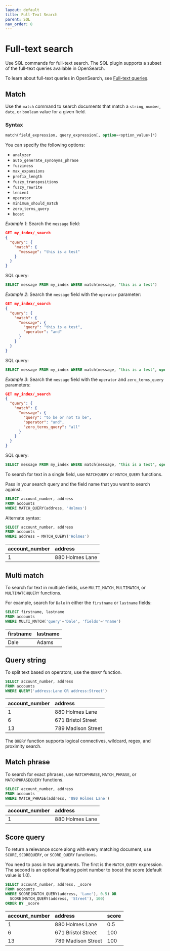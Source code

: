 ```yaml
---
layout: default
title: Full-Text Search
parent: SQL
nav_order: 8
---
```


# Full-text search

Use SQL commands for full-text search. The SQL plugin supports a subset of the full-text queries available in OpenSearch.

To learn about full-text queries in OpenSearch, see [Full-text queries]({{site.url}}{{site.baseurl}}/opensearch/query-dsl/full-text/).

## Match

Use the `match` command to search documents that match a `string`, `number`, `date`, or `boolean` value for a given field. 

### Syntax

```sql
match(field_expression, query_expression[, option=<option_value>]*)
```

You can specify the following options:

- `analyzer`
- `auto_generate_synonyms_phrase`
- `fuzziness`
- `max_expansions`
- `prefix_length`
- `fuzzy_transpositions`
- `fuzzy_rewrite`
- `lenient`
- `operator`
- `minimum_should_match`
- `zero_terms_query`
- `boost`

*Example 1*: Search the `message` field:

```json
GET my_index/_search
{
  "query": {
    "match": {
      "message": "this is a test"
    }
  }
}
```

SQL query:

```sql
SELECT message FROM my_index WHERE match(message, "this is a test")
```

*Example 2*: Search the `message` field with the `operator` parameter:

```json
GET my_index/_search
{
  "query": {
    "match": {
      "message": {
        "query": "this is a test",
        "operator": "and"
      }
    }
  }
}
```

SQL query:

```sql
SELECT message FROM my_index WHERE match(message, "this is a test", operator=and)
```

*Example 3*: Search the `message` field with the `operator` and `zero_terms_query` parameters:

```json
GET my_index/_search
{
  "query": {
    "match": {
      "message": {
        "query": "to be or not to be",
        "operator": "and",
        "zero_terms_query": "all"
      }
    }
  }
}
```

SQL query:

```sql
SELECT message FROM my_index WHERE match(message, "this is a test", operator=and, zero_terms_query=all)
```

To search for text in a single field, use `MATCHQUERY` or `MATCH_QUERY` functions.

Pass in your search query and the field name that you want to search against.


```sql
SELECT account_number, address
FROM accounts
WHERE MATCH_QUERY(address, 'Holmes')
```

Alternate syntax:

```sql
SELECT account_number, address
FROM accounts
WHERE address = MATCH_QUERY('Holmes')
```


| account_number | address
:--- | :---
1 | 880 Holmes Lane


## Multi match

To search for text in multiple fields, use `MULTI_MATCH`, `MULTIMATCH`, or `MULTIMATCHQUERY` functions.

For example, search for `Dale` in either the `firstname` or `lastname` fields:


```sql
SELECT firstname, lastname
FROM accounts
WHERE MULTI_MATCH('query'='Dale', 'fields'='*name')
```


| firstname | lastname
:--- | :---
Dale | Adams


## Query string

To split text based on operators, use the `QUERY` function.


```sql
SELECT account_number, address
FROM accounts
WHERE QUERY('address:Lane OR address:Street')
```


| account_number | address
:--- | :---
1 | 880 Holmes Lane
6 | 671 Bristol Street
13 | 789 Madison Street


The `QUERY` function supports logical connectives, wildcard, regex, and proximity search.


## Match phrase

To search for exact phrases, use `MATCHPHRASE`, `MATCH_PHRASE`, or `MATCHPHRASEQUERY` functions.


```sql
SELECT account_number, address
FROM accounts
WHERE MATCH_PHRASE(address, '880 Holmes Lane')
```


| account_number | address
:--- | :---
1 | 880 Holmes Lane


## Score query

To return a relevance score along with every matching document, use `SCORE`, `SCOREQUERY`, or `SCORE_QUERY` functions.

You need to pass in two arguments. The first is the `MATCH_QUERY` expression. The second is an optional floating point number to boost the score (default value is 1.0).


```sql
SELECT account_number, address, _score
FROM accounts
WHERE SCORE(MATCH_QUERY(address, 'Lane'), 0.5) OR
  SCORE(MATCH_QUERY(address, 'Street'), 100)
ORDER BY _score
```


| account_number | address | score
:--- | :--- | :---
1 | 880 Holmes Lane | 0.5
6 | 671 Bristol Street | 100
13 | 789 Madison Street | 100
